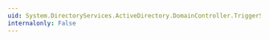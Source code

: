 ```yaml
---
uid: System.DirectoryServices.ActiveDirectory.DomainController.TriggerSyncReplicaFromNeighbors(System.String)
internalonly: False
---
```


